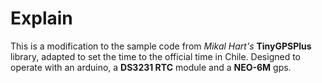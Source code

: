 # Explain

This is a modification to the sample code from _Mikal Hart's_ **TinyGPSPlus** library, adapted to set the time to the official time in Chile. Designed to operate with an arduino, a **DS3231 RTC** module and a **NEO-6M** gps.

